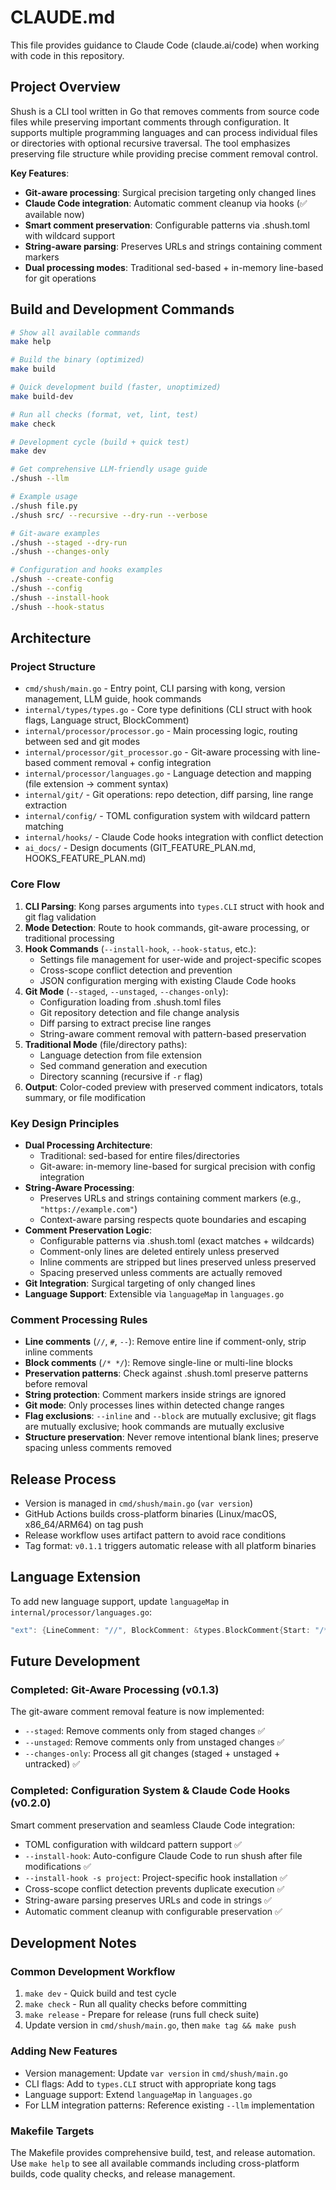 # CLAUDE.md

This file provides guidance to Claude Code (claude.ai/code) when working with code in this repository.

## Project Overview

Shush is a CLI tool written in Go that removes comments from source code files while preserving important comments through configuration. It supports multiple programming languages and can process individual files or directories with optional recursive traversal. The tool emphasizes preserving file structure while providing precise comment removal control.

**Key Features**:
- **Git-aware processing**: Surgical precision targeting only changed lines  
- **Claude Code integration**: Automatic comment cleanup via hooks (✅ available now)
- **Smart comment preservation**: Configurable patterns via .shush.toml with wildcard support
- **String-aware parsing**: Preserves URLs and strings containing comment markers
- **Dual processing modes**: Traditional sed-based + in-memory line-based for git operations

## Build and Development Commands

```bash
# Show all available commands
make help

# Build the binary (optimized)
make build

# Quick development build (faster, unoptimized)
make build-dev

# Run all checks (format, vet, lint, test)
make check

# Development cycle (build + quick test)
make dev

# Get comprehensive LLM-friendly usage guide
./shush --llm

# Example usage
./shush file.py
./shush src/ --recursive --dry-run --verbose

# Git-aware examples
./shush --staged --dry-run
./shush --changes-only

# Configuration and hooks examples
./shush --create-config
./shush --config
./shush --install-hook
./shush --hook-status
```

## Architecture

### Project Structure
- `cmd/shush/main.go` - Entry point, CLI parsing with kong, version management, LLM guide, hook commands
- `internal/types/types.go` - Core type definitions (CLI struct with hook flags, Language struct, BlockComment)
- `internal/processor/processor.go` - Main processing logic, routing between sed and git modes
- `internal/processor/git_processor.go` - Git-aware processing with line-based comment removal + config integration
- `internal/processor/languages.go` - Language detection and mapping (file extension → comment syntax)
- `internal/git/` - Git operations: repo detection, diff parsing, line range extraction
- `internal/config/` - TOML configuration system with wildcard pattern matching
- `internal/hooks/` - Claude Code hooks integration with conflict detection
- `ai_docs/` - Design documents (GIT_FEATURE_PLAN.md, HOOKS_FEATURE_PLAN.md)

### Core Flow
1. **CLI Parsing**: Kong parses arguments into `types.CLI` struct with hook and git flag validation
2. **Mode Detection**: Route to hook commands, git-aware processing, or traditional processing
3. **Hook Commands** (`--install-hook`, `--hook-status`, etc.):
   - Settings file management for user-wide and project-specific scopes
   - Cross-scope conflict detection and prevention
   - JSON configuration merging with existing Claude Code hooks
4. **Git Mode** (`--staged`, `--unstaged`, `--changes-only`):
   - Configuration loading from .shush.toml files
   - Git repository detection and file change analysis
   - Diff parsing to extract precise line ranges
   - String-aware comment removal with pattern-based preservation
5. **Traditional Mode** (file/directory paths):
   - Language detection from file extension
   - Sed command generation and execution
   - Directory scanning (recursive if `-r` flag)
6. **Output**: Color-coded preview with preserved comment indicators, totals summary, or file modification

### Key Design Principles
- **Dual Processing Architecture**: 
  - Traditional: sed-based for entire files/directories
  - Git-aware: in-memory line-based for surgical precision with config integration
- **String-Aware Processing**: 
  - Preserves URLs and strings containing comment markers (e.g., `"https://example.com"`)
  - Context-aware parsing respects quote boundaries and escaping
- **Comment Preservation Logic**: 
  - Configurable patterns via .shush.toml (exact matches + wildcards)
  - Comment-only lines are deleted entirely unless preserved
  - Inline comments are stripped but lines preserved unless preserved
  - Spacing preserved unless comments are actually removed
- **Git Integration**: Surgical targeting of only changed lines
- **Language Support**: Extensible via `languageMap` in `languages.go`

### Comment Processing Rules
- **Line comments** (`//`, `#`, `--`): Remove entire line if comment-only, strip inline comments
- **Block comments** (`/* */`): Remove single-line or multi-line blocks  
- **Preservation patterns**: Check against .shush.toml preserve patterns before removal
- **String protection**: Comment markers inside strings are ignored
- **Git mode**: Only processes lines within detected change ranges
- **Flag exclusions**: `--inline` and `--block` are mutually exclusive; git flags are mutually exclusive; hook commands are mutually exclusive
- **Structure preservation**: Never remove intentional blank lines; preserve spacing unless comments removed

## Release Process

- Version is managed in `cmd/shush/main.go` (`var version`)
- GitHub Actions builds cross-platform binaries (Linux/macOS, x86_64/ARM64) on tag push
- Release workflow uses artifact pattern to avoid race conditions
- Tag format: `v0.1.1` triggers automatic release with all platform binaries

## Language Extension

To add new language support, update `languageMap` in `internal/processor/languages.go`:

```go
"ext": {LineComment: "//", BlockComment: &types.BlockComment{Start: "/*", End: "*/"}},
```

## Future Development

### Completed: Git-Aware Processing (v0.1.3)
The git-aware comment removal feature is now implemented:
- `--staged`: Remove comments only from staged changes ✅
- `--unstaged`: Remove comments only from unstaged changes ✅  
- `--changes-only`: Process all git changes (staged + unstaged + untracked) ✅

### Completed: Configuration System & Claude Code Hooks (v0.2.0)
Smart comment preservation and seamless Claude Code integration:
- TOML configuration with wildcard pattern support ✅
- `--install-hook`: Auto-configure Claude Code to run shush after file modifications ✅
- `--install-hook -s project`: Project-specific hook installation ✅
- Cross-scope conflict detection prevents duplicate execution ✅
- String-aware parsing preserves URLs and code in strings ✅
- Automatic comment cleanup with configurable preservation ✅

## Development Notes

### Common Development Workflow
1. `make dev` - Quick build and test cycle
2. `make check` - Run all quality checks before committing
3. `make release` - Prepare for release (runs full check suite)
4. Update version in `cmd/shush/main.go`, then `make tag && make push`

### Adding New Features
- Version management: Update `var version` in `cmd/shush/main.go`
- CLI flags: Add to `types.CLI` struct with appropriate kong tags
- Language support: Extend `languageMap` in `languages.go`
- For LLM integration patterns: Reference existing `--llm` implementation

### Makefile Targets
The Makefile provides comprehensive build, test, and release automation. Use `make help` to see all available commands including cross-platform builds, code quality checks, and release management.